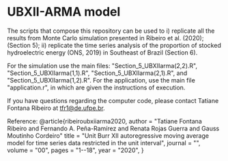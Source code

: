 # UBXII-ARMA model

The scripts that compose this repository can be used to 
i) replicate all the results from Monte Carlo simulation presented in Ribeiro et al. (2020); (Section 5);
ii) replicate the time series analysis of the proportion of stocked hydroelectric energy (ONS, 2019) in Southeast of Brazil (Section 6).

For the simulation use the main files: "Section_5_UBXIIarma(2,2).R", "Section_5_UBXIIarma(1,1).R", "Section_5_UBXIIarma(2,1).R", and "Section_5_UBXIIarma(1,2).R".
For the application, use the main file "application.r", in which are given the instructions of execution.  

If you have questions regarding the computer code, please contact Tatiane Fontana Ribeiro at tfr1@de.ufpe.br.

Reference:
@article{ribeiroubxiiarma2020, 
author = "Tatiane Fontana Ribeiro and Fernando A. Peña-Ramírez and Renata Rojas Guerra and Gauss Moutinho Cordeiro" 
title = "Unit Burr XII autoregressive moving average model for time series data restricted in the unit interval", 
journal = "", 
volume = "00",
pages = "1--18", 
year = "2020",
}
